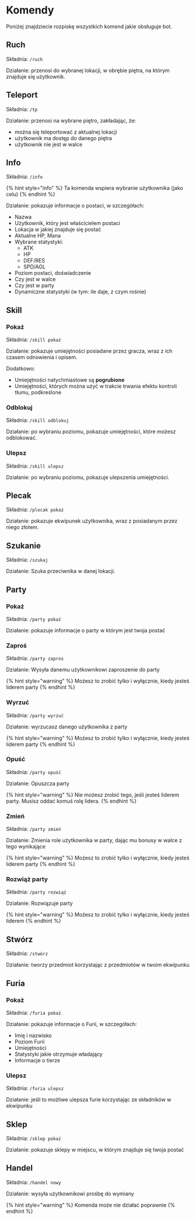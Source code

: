 # Komendy

Poniżej znajdziecie rozpiskę wszystkich komend jakie obsługuje bot.

## Ruch

Składnia: `/ruch`

Działanie: przenosi do wybranej lokacji, w obrębie piętra, na którym znajduje się użytkownik.

## Teleport

Składnia: `/tp`

Działanie: przenosi na wybrane piętro, zakładając, że:

* można się teleportować z aktualnej lokacji
* użytkownik ma dostęp do danego piętra
* użytkownik nie jest w walce

## Info

Składnia: `/info`

{% hint style="info" %}
Ta komenda wspiera wybranie użytkownika (jako celu)
{% endhint %}

Działanie: pokazuje informacje o postaci, w szczegółach:

* Nazwa
* Użytkownik, który jest właścicielem postaci
* Lokacja w jakiej znajduje się postać
* Aktualne HP, Mana
* Wybrane statystyki:
  * ATK
  * HP
  * DEF/RES
  * SPD/AGL
* Poziom postaci, doświadczenie
* Czy jest w walce
* Czy jest w party
* Dynamiczne statystyki (w tym: ile daje, z czym rośnie)

## Skill

### Pokaż

Składnia: `/skill pokaż`

Działanie: pokazuje umiejętności posiadane przez gracza, wraz z ich czasem odnowienia i opisem.

Dodatkowo:

* Umiejętności natychmiastowe są **pogrubione**
* Umiejętności, których można użyć w trakcie trwania efektu kontroli tłumu, podkreślone

### Odblokuj

Składnia: `/skill odblokuj`

Działanie: po wybraniu poziomu, pokazuje umiejętności, które możesz odblokować.

### Ulepsz

Składnia: `/skill ulepsz`

Działanie: po wybraniu poziomu, pokazuje ulepszenia umiejętności.

## Plecak

Składnia: `/plecak pokaż`

Działanie: pokazuje ekwipunek użytkownika, wraz z posiadanym przez niego złotem.

## Szukanie

Składnia: `/szukaj`

Działanie: Szuka przeciwnika w danej lokacji.

## Party

### Pokaż

Składnia: `/party pokaż`

Działanie: pokazuje informacje o party w którym jest twoja postać

### Zaproś

Składnia: `/party zapros`

Działanie: Wysyła danemu użytkownikowi zaproszenie do party

{% hint style="warning" %}
Możesz to zrobić tylko i wyłącznie, kiedy jesteś liderem party
{% endhint %}

### Wyrzuć

Składnia: `/party wyrzuć`

Działanie: wyrzucasz danego użytkownika z party

{% hint style="warning" %}
Możesz to zrobić tylko i wyłącznie, kiedy jesteś liderem party
{% endhint %}

### Opuść

Składnia: `/party opuść`

Działanie: Opuszcza party

{% hint style="warning" %}
Nie możesz zrobić tego, jeśli jesteś liderem party. Musisz oddać komuś rolę lidera.
{% endhint %}

### Zmień

Składnia: `/party zmień`

Działanie: Zmienia role użytkownika w party, dając mu bonusy w walce z tego wynikające

{% hint style="warning" %}
Możesz to zrobić tylko i wyłącznie, kiedy jesteś liderem party
{% endhint %}

### Rozwiąż party

Składnia: `/party rozwiąż`

Działanie: Rozwiązuje party

{% hint style="warning" %}
Możesz to zrobić tylko i wyłącznie, kiedy jesteś liderem
{% endhint %}

## Stwórz

Składnia: `/stwórz`

Działanie: tworzy przedmiot korzystając z przedmiotów w twoim ekwipunku

## Furia

### Pokaż

Składnia: `/furia pokaż`

Działanie: pokazuje informacje o Furii, w szczegółach:

* Imię i nazwisko
* Poziom Furii
* Umiejętności
* Statystyki jakie otrzymuje władający
* Informacje o tierze

### Ulepsz

Składnia: `/furia ulepsz`

Działanie: jeśli to możliwe ulepsza furie korzystając ze składników w ekwipunku

## Sklep

Składnia: `/sklep pokaż`

Działanie: pokazuje sklepy w miejscu, w którym znajduje się twoja postać

## Handel

Składnia: `/handel nowy`

Działanie: wysyła użytkownikowi prośbę do wymiany

{% hint style="warning" %}
Komenda może nie działać poprawnie
{% endhint %}
